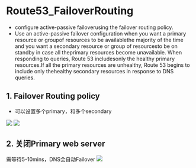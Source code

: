 # Route53_FailoverRouting
-  configure active-passive failoverusing the failover routing policy. 
- Use an active-passive failover configuration when you want a primary resource or groupof resources to be availablethe majority of the time and you want a secondary resource or group of resourcesto be on standby in case all theprimary resources become unavailable. When responding to queries, Route 53 includesonly the healthy primary resources.If all the primary resources are unhealthy, Route 53 begins to include only thehealthy secondary resources in response to DNS queries.

## 1. Failover Routing policy
- 可以设置多个primary，和多个secondary

![](https://i.loli.net/2019/07/09/5d242e3e421f690469.png)
![](https://i.loli.net/2019/07/09/5d2430534a50667570.png)

## 2. 关闭Primary web server
需等待5-10mins，DNS会自动Failover
![](https://i.loli.net/2019/07/09/5d242fd057a8752445.png)
